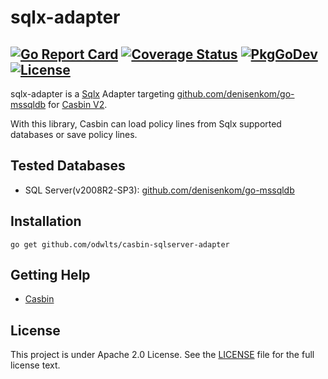 # sqlx-adapter

[![Go Report Card](https://goreportcard.com/badge/github.com/odwlts/casbin-sqlserver-adapter)](https://goreportcard.com/report/github.com/odwlts/casbin-sqlserver-adapter)
[![Coverage Status](https://coveralls.io/repos/github/odwlts/casbin-sqlserver-adapter/badge.svg?branch=master)](https://coveralls.io/github/odwlts/casbin-sqlserver-adapter?branch=master)
[![PkgGoDev](https://pkg.go.dev/badge/github.com/odwlts/casbin-sqlserver-adapter)](https://pkg.go.dev/github.com/odwlts/casbin-sqlserver-adapter)
[![License](https://img.shields.io/badge/License-Apache%202.0-blue.svg)](LICENSE)
---

sqlx-adapter is a [Sqlx](https://github.com/jmoiron/sqlx) Adapter targeting [github.com/denisenkom/go-mssqldb](https://github.com/denisenkom/go-mssqldb) for [Casbin V2](https://github.com/casbin/casbin). 

With this library, Casbin can load policy lines from Sqlx supported databases or save policy lines.


## Tested Databases
- SQL Server(v2008R2-SP3): [github.com/denisenkom/go-mssqldb](https://github.com/denisenkom/go-mssqldb)

## Installation

	go get github.com/odwlts/casbin-sqlserver-adapter

## Getting Help

- [Casbin](https://github.com/casbin/casbin)


## License

This project is under Apache 2.0 License. See the [LICENSE](LICENSE) file for the full license text.
